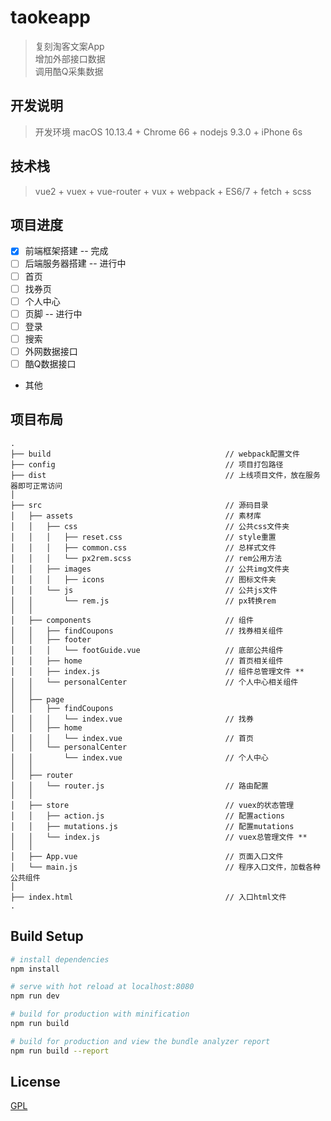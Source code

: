 # taokeapp

> 复刻淘客文案App  
> 增加外部接口数据  
> 调用酷Q采集数据  

## 开发说明

>  开发环境 macOS 10.13.4 + Chrome 66 + nodejs 9.3.0 + iPhone 6s  

## 技术栈

>  vue2 + vuex + vue-router + vux + webpack + ES6/7 + fetch + scss   

## 项目进度
- [x] 前端框架搭建 -- 完成
- [ ] 后端服务器搭建 -- 进行中
- [ ] 首页
- [ ] 找券页
- [ ] 个人中心
- [ ] 页脚 -- 进行中 
- [ ] 登录
- [ ] 搜索
- [ ] 外网数据接口
- [ ] 酷Q数据接口
- 其他

## 项目布局

```
.  
├── build                                       // webpack配置文件  
├── config                                      // 项目打包路径  
├── dist                                        // 上线项目文件，放在服务器即可正常访问 
│    
├── src                                         // 源码目录  
│   ├── assets                                  // 素材库  
│   │   ├── css                                 // 公共css文件夹  
│   │   │   ├── reset.css                       // style重置  
│   │   │   ├── common.css                      // 总样式文件  
│   │   │   └── px2rem.scss                     // rem公用方法  
│   │   ├── images                              // 公共img文件夹  
│   │   │   ├── icons                           // 图标文件夹  
│   │   └── js                                  // 公共js文件  
│   │       └── rem.js                          // px转换rem
│   │    
│   ├── components                              // 组件  
│   │   ├── findCoupons                         // 找券相关组件
│   │   ├── footer                      
│   │   │   └── footGuide.vue                   // 底部公共组件
│   │   ├── home                                // 首页相关组件
│   │   ├── index.js                            // 组件总管理文件 **
│   │   └── personalCenter                      // 个人中心相关组件
│   │  
│   ├── page
│   │   ├── findCoupons
│   │   │   └── index.vue                       // 找券
│   │   ├── home
│   │   │   └── index.vue                       // 首页
│   │   └── personalCenter
│   │       └── index.vue                       // 个人中心
│   │  
│   ├── router
│   │   └── router.js                           // 路由配置
│   │  
│   ├── store                                   // vuex的状态管理
│   │   ├── action.js                           // 配置actions
│   │   ├── mutations.js                        // 配置mutations
│   │   └── index.js                            // vuex总管理文件 **
│   │  
│   ├── App.vue                                 // 页面入口文件
│   └── main.js                                 // 程序入口文件，加载各种公共组件
│  
├── index.html                                  // 入口html文件
.
```

## Build Setup

``` bash
# install dependencies
npm install

# serve with hot reload at localhost:8080
npm run dev

# build for production with minification
npm run build

# build for production and view the bundle analyzer report
npm run build --report
```

## License

[GPL](https://github.com/bailicangdu/vue2-elm/blob/master/COPYING)